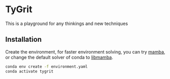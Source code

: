 # TyGrit

This is a playground for any thinkings and new techniques

## Installation

Create the environment, for faster environment solving, you can try [mamba](https://mamba.readthedocs.io/en/latest/), or change the default solver of conda to [libmamba](https://www.anaconda.com/blog/a-faster-conda-for-a-growing-community).

```bash
conda env create -f environment.yaml
conda activate tygrit
```
